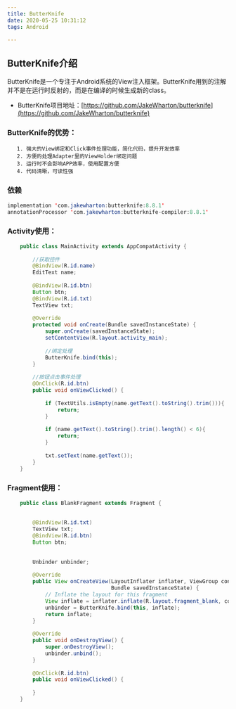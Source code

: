 ```yaml
---
title: ButterKnife 
date: 2020-05-25 10:31:12
tags: Android

---
```


<!--more-->



## ButterKnife介绍

ButterKnife是一个专注于Android系统的View注入框架。ButterKnife用到的注解并不是在运行时反射的，而是在编译的时候生成新的class。

- ButterKnife项目地址：[https://github.com/JakeWharton/butterknife](https://github.com/JakeWharton/butterknife)

### ButterKnife的优势：

       1. 强大的View绑定和Click事件处理功能，简化代码，提升开发效率
       2. 方便的处理Adapter里的ViewHolder绑定问题
       3. 运行时不会影响APP效率，使用配置方便
       4. 代码清晰，可读性强

### 依赖

```java
implementation 'com.jakewharton:butterknife:8.8.1'
annotationProcessor 'com.jakewharton:butterknife-compiler:8.8.1'
```

### Activity使用：

```java
    public class MainActivity extends AppCompatActivity {
    
        //获取控件
        @BindView(R.id.name)
        EditText name;
    
        @BindView(R.id.btn)
        Button btn;
        @BindView(R.id.txt)
        TextView txt;
    
        @Override
        protected void onCreate(Bundle savedInstanceState) {
            super.onCreate(savedInstanceState);
            setContentView(R.layout.activity_main);
    
            //绑定处理
            ButterKnife.bind(this);
        }
    
        //按钮点击事件处理
        @OnClick(R.id.btn)
        public void onViewClicked() {
    
            if (TextUtils.isEmpty(name.getText().toString().trim())){
                return;
            }
    
            if (name.getText().toString().trim().length() < 6){
                return;
            }
    
            txt.setText(name.getText());
        }
    }
```

### Fragment使用：

```java
    public class BlankFragment extends Fragment {
    
    
        @BindView(R.id.txt)
        TextView txt;
        @BindView(R.id.btn)
        Button btn;
    
    
        Unbinder unbinder;
    
        @Override
        public View onCreateView(LayoutInflater inflater, ViewGroup container,
                                 Bundle savedInstanceState) {
            // Inflate the layout for this fragment
            View inflate = inflater.inflate(R.layout.fragment_blank, container, false);
            unbinder = ButterKnife.bind(this, inflate);
            return inflate;
        }
    
        @Override
        public void onDestroyView() {
            super.onDestroyView();
            unbinder.unbind();
        }
    
        @OnClick(R.id.btn)
        public void onViewClicked() {
    
        }
    }
```